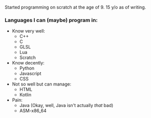 Started programming on scratch at the age of 9.
15 y/o as of writing.

### Languages I can (maybe) program in:
- Know very well:
    - C++
    - C
    - GLSL
    - Lua
    - Scratch
- Know decently:
    - Python
    - Javascript
    - CSS
- Not so well but can manage:
    - HTML
    - Kotlin
- Pain:
    - Java (Okay, well, Java isn't actually *that* bad)
    - ASM-x86_64
